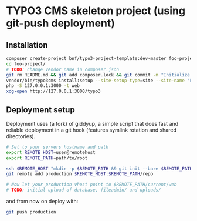 # TYPO3 CMS skeleton project (using git-push deployment)

## Installation

```sh
composer create-project bnf/typo3-project-template:dev-master foo-project --keep-vcs
cd foo-project/
# TODO: change vendor name in composer.json
git rm README.md && git add composer.lock && git commit -m "Initialize foo-project"
vendor/bin/typo3cms install:setup --site-setup-type=site --site-name "Foo Site"
php -S 127.0.0.1:3000 -t web
xdg-open http://127.0.0.1:3000/typo3
```

## Deployment setup

Deployment uses (a fork) of giddyup, a simple script that does fast
and reliable deployment in a git hook (features symlink rotation and shared directories).

```sh
# Set to your servers hostname and path
export REMOTE_HOST=user@remotehost
export REMOTE_PATH=path/to/root

ssh $REMOTE_HOST "mkdir -p $REMOTE_PATH && git init --bare $REMOTE_PATH/repo && curl -s https://raw.githubusercontent.com/bnf/giddyup/master/update-hook > $REMOTE_PATH/repo/hooks/update && chmod +x $REMOTE_PATH/repo/hooks/update"
git remote add production $REMOTE_HOST:$REMOTE_PATH/repo

# Now let your production vhost point to $REMOTE_PATH/current/web
# TODO: initial upload of database, fileadmin/ and uploads/
```

and from now on deploy with:

```sh
git push production
```
